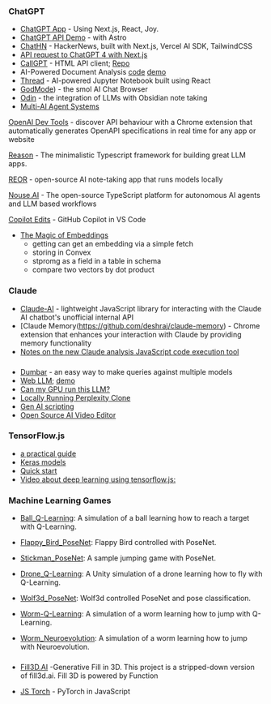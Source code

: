 ### ChatGPT

+ [ChatGPT App](https://github.com/enricoros/nextjs-chatgpt-app) - Using Next.js, React, Joy.  
+ [ChatGPT API Demo](https://github.com/ddiu8081/chatgpt-demo) - with Astro
+ [ChatHN](https://github.com/steven-tey/chathn) - HackerNews, built with Next.js, Vercel AI SDK, TailwindCSS
+ [API request to ChatGPT 4 with Next.js](https://medium.com/@JohanFriedner/make-an-api-request-to-chat-gpt-4-with-next-js-using-javascript-c238b47bd88a)
+ [CallGPT](https://dmingod.github.io/CallGPT/chat_gpt.html) - HTML API client; [Repo](https://github.com/dminGod/CallGPT)
+ AI-Powered Document Analysis [code](https://github.com/pashpashpash/vault-ai/blob/master/README.md)  [demo](https://vault.pash.city/)
+ [Thread](https://github.com/squaredtechnologies/thread) -  AI-powered Jupyter Notebook built using React 
+ [GodMode](https://github.com/smol-ai/GodMode))  - the smol AI Chat Browser
+ [Odin](https://github.com/memgraph/odin) - the integration of LLMs with Obsidian note taking
+ [Multi-AI Agent Systems](https://github.com/metaskills/experts)


[OpenAI Dev Tools](https://github.com/AndrewWalsh/openapi-devtools) - discover API behaviour with a Chrome extension that automatically generates OpenAPI specifications in real time for any app or website

[Reason](https://github.com/try-reason/reason) - The minimalistic Typescript framework for building great LLM apps.

[REOR](https://github.com/reorproject/reor) -  open-source AI note-taking app that runs models locally

[Nouse.AI](https://github.com/TrafficGuard/nous) - The open-source TypeScript platform for autonomous AI agents and LLM based workflows


[Copilot Edits](https://code.visualstudio.com/blogs/2024/11/12/introducing-copilot-edits) - GitHub Copilot in VS Code

+ [The Magic of Embeddings](https://stack.convex.dev/the-magic-of-embeddings)
     + getting can get an embedding via a simple fetch
     + storing in Convex
     + stpromg as a field in a table in schema
     +  compare two vectors by dot product
 
### Claude
+ [Claude-AI](https://github.com/Explosion-Scratch/claude-unofficial-api) - lightweight JavaScript library for interacting with the Claude AI chatbot's unofficial internal API
+ [Claude Memory(https://github.com/deshraj/claude-memory) - Chrome extension that enhances your interaction with Claude by providing memory functionality
+ [Notes on the new Claude analysis JavaScript code execution tool](https://simonwillison.net/2024/Oct/24/claude-analysis-tool/)

###
+ [Dumbar](https://github.com/JerrySievert/Dumbar) - an easy way to make queries against multiple models
+ [Web LLM](https://webllm.mlc.ai/); [demo](https://webllm.mlc.ai/)
+ [Can my GPU run this LLM?](https://github.com/RahulSChand/gpu_poor)
+ [Locally Running Perplexity Clone](https://github.com/nilsherzig/LLocalSearch)
+ [Gen AI scripting](https://microsoft.github.io/genaiscript/)
+ [Open Source AI Video Editor](https://github.com/fal-ai-community/video-starter-kit)



### TensorFlow.js

+ [a practical guide](https://blog.yellowant.com/tensorflow-js-a-practical-guide-2ed58327c455)
+ [Keras models](https://js.tensorflow.org/tutorials/import-keras.html)
+ [Quick start](https://ml5js.org/docs/quick-start)
+ [Video about deep learning using tensorflow.js: ](https://youtu.be/SV-cgdobtTA)

### Machine Learning Games

* [Ball_Q-Learning](https://github.com/Ghassen-Chaabouni/machine_learning_games/tree/master/Ball_Q-Learning): A simulation of a ball learning how to reach a target with Q-Learning.

* [Flappy_Bird_PoseNet](https://github.com/Ghassen-Chaabouni/machine_learning_games/tree/master/Flappy_Bird_PoseNet): Flappy Bird controlled with PoseNet.

* [Stickman_PoseNet](https://github.com/Ghassen-Chaabouni/machine_learning_games/tree/master/Stickman_PoseNet): A sample jumping game with PoseNet.

* [Drone_Q-Learning](https://github.com/Ghassen-Chaabouni/machine_learning_games/tree/master/Unity/Drone_Q-Learning): A Unity simulation of a drone learning how to fly with Q-Learning.

* [Wolf3d_PoseNet](https://github.com/Ghassen-Chaabouni/machine_learning_games/tree/master/Wolf3d_PoseNet): Wolf3d controlled PoseNet and pose classification.

* [Worm-Q-Learning](https://github.com/Ghassen-Chaabouni/machine_learning_games/tree/master/Worm-Q-Learning): A simulation of a worm learning how to jump with Q-Learning.
   
* [Worm_Neuroevolution](https://github.com/Ghassen-Chaabouni/machine_learning_games/tree/master/Worm_Neuroevolution): A simulation of a worm learning how to jump with Neuroevolution.

  ###
* [Fill3D.AI](https://github.com/fill3d/fill) -Generative Fill in 3D. This project is a stripped-down version of fill3d.ai. Fill 3D is powered by Function
* [JS Torch](https://github.com/eduardoleao052/js-torch) - PyTorch in JavaScript



